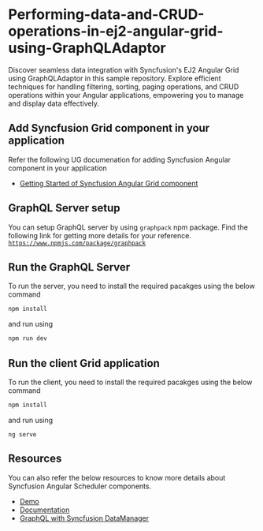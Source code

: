 # Performing-data-and-CRUD-operations-in-ej2-angular-grid-using-GraphQLAdaptor
Discover seamless data integration with Syncfusion's EJ2 Angular Grid using GraphQLAdaptor in this sample repository. Explore efficient techniques for handling filtering, sorting, paging operations, and CRUD operations within your Angular applications, empowering you to manage and display data effectively.

## Add Syncfusion Grid component in your application

Refer the following UG documenation for adding Syncfusion Angular component in your application
* [Getting Started of Syncfusion Angular Grid component](https://ej2.syncfusion.com/angular/documentation/grid/getting-started)

## GraphQL Server setup

You can setup GraphQL server by using `graphpack` npm package. Find the following link for getting more details for your reference.
[`https://www.npmjs.com/package/graphpack`](https://www.npmjs.com/package/graphpack) 

## Run the GraphQL Server
To run the server, you need to install the required pacakges using the below command
```bash
npm install
```
and run using
```bash
npm run dev
```
## Run the client Grid application
To run the client, you need to install the required pacakges using the below command
```bash
npm install
```
and run using
```
ng serve
```
## Resources

You can also refer the below resources to know more details about Syncfusion Angular Scheduler components.
* [Demo](https://ej2.syncfusion.com/angular/demos/#/material3/grid/over-view)
* [Documentation](https://ej2.syncfusion.com/angular/documentation/grid/getting-started)
* [GraphQL with Syncfusion DataManager](https://ej2.syncfusion.com/angular/documentation/grid/connecting-to-adaptors/graphql-adaptor)

